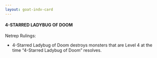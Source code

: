 ```yaml
---
layout: goat-indv-card
---
```


#### 4-STARRED LADYBUG OF DOOM

Netrep Rulings:

*   4-Starred Ladybug of Doom destroys monsters that are Level 4 at the time “4-Starred Ladybug of Doom” resolves.